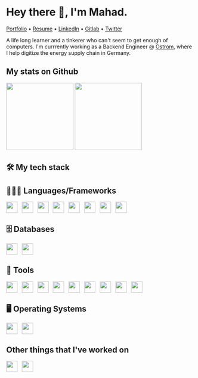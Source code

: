 # Hey there 👋, I'm Mahad.

<p>
  <a href="https://mhd3v.com">Portfolio</a> •
  <a href="http://resume.mhd3v.com">Resume</a> •
  <a href="https://www.linkedin.com/in/mhd3v/">LinkedIn</a> •
  <a href="https://www.gitlab.com/mhd3v">Gitlab</a> •
  <a href="https://twitter.com/mhd3v">Twitter</a>
</p>

A life long learner and a tinkerer who can't seem to get enough of computers. I'm currrently working as a Backend Engineer @ <a href="https://ostrom.de/">Ostrom</a>, where I help digitize the energy supply chain in Germany. 

## My stats on Github
 <div>
  <img height="180em" src="https://github-readme-stats.vercel.app/api?username=mhd3v&show_icons=true&include_all_commits=true&count_private=true"/>
  <img height="180em" src="https://github-readme-stats.vercel.app/api/top-langs/?username=mhd3v&layout=compact&langs_count=8&count_private=true"/>
</div>

## 🛠 My tech stack


## 👨🏽‍💻 Languages/Frameworks

<img align="center" height="30" src="https://cdn.jsdelivr.net/gh/devicons/devicon/icons/nodejs/nodejs-plain.svg">&nbsp;&nbsp;
<img align="center" height="30" src="https://cdn.jsdelivr.net/gh/devicons/devicon/icons/javascript/javascript-plain.svg">&nbsp;&nbsp;
<img align="center" height="30" src="https://cdn.jsdelivr.net/gh/devicons/devicon/icons/typescript/typescript-plain.svg">&nbsp;&nbsp;
<img align="center" height="30" src="https://cdn.jsdelivr.net/gh/devicons/devicon/icons/angularjs/angularjs-original.svg" />&nbsp;&nbsp;
<img align="center" height="30" src="https://cdn.jsdelivr.net/gh/devicons/devicon/icons/express/express-original.svg" />&nbsp;&nbsp;
<img align="center" height="30" src="https://cdn.jsdelivr.net/gh/devicons/devicon/icons/bootstrap/bootstrap-original.svg" />&nbsp;&nbsp;
<img align="center" height="30" src="https://cdn.jsdelivr.net/gh/devicons/devicon/icons/css3/css3-original.svg" />&nbsp;&nbsp;
<img align="center" height="30" src="https://cdn.jsdelivr.net/gh/devicons/devicon/icons/nestjs/nestjs-plain.svg" />&nbsp;&nbsp;

## 🗄 Databases
<img align="center" height="30" src="https://cdn.jsdelivr.net/gh/devicons/devicon/icons/mysql/mysql-plain.svg">&nbsp;&nbsp;
<img align="center" height="30" src="https://cdn.jsdelivr.net/gh/devicons/devicon/icons/mongodb/mongodb-plain.svg">&nbsp;&nbsp;

## 🧰 Tools
<img align="center" height="30" src="https://cdn.jsdelivr.net/gh/devicons/devicon/icons/amazonwebservices/amazonwebservices-plain-wordmark.svg" />&nbsp;&nbsp;
<img align="center" height="30" src="https://cdn.jsdelivr.net/gh/devicons/devicon/icons/azure/azure-plain-wordmark.svg" />&nbsp;&nbsp;
<img align="center" height="30"  src="https://cdn.jsdelivr.net/gh/devicons/devicon/icons/github/github-original.svg" />&nbsp;&nbsp;
<img align="center" height="30" src="https://cdn.jsdelivr.net/gh/devicons/devicon/icons/gitlab/gitlab-original.svg" />&nbsp;&nbsp;
<img align="center" height="30" src="https://cdn.jsdelivr.net/gh/devicons/devicon/icons/vscode/vscode-original.svg" />&nbsp;&nbsp;
<img align="center" height="30" src="https://cdn.jsdelivr.net/gh/devicons/devicon/icons/git/git-original.svg" />&nbsp;&nbsp;
<img align="center" height="30" src="https://cdn.jsdelivr.net/gh/devicons/devicon/icons/jira/jira-original.svg" />&nbsp;&nbsp;
<img align="center" height="30" src="https://cdn.jsdelivr.net/gh/devicons/devicon/icons/npm/npm-original-wordmark.svg" />&nbsp;&nbsp;
<img align="center" height="30" src="https://cdn.jsdelivr.net/gh/devicons/devicon/icons/slack/slack-plain.svg" />&nbsp;&nbsp;

## 🖥 Operating Systems
<img align="center" height="30" src="https://cdn.jsdelivr.net/gh/devicons/devicon/icons/apple/apple-original.svg" />&nbsp;&nbsp;
<img align="center" height="30" src="https://cdn.jsdelivr.net/gh/devicons/devicon/icons/linux/linux-original.svg" />&nbsp;&nbsp;
 
## Other things that I've worked on
<img align="center" height="30" src="https://cdn.jsdelivr.net/gh/devicons/devicon/icons/jest/jest-plain.svg" />&nbsp;&nbsp;
<img align="center" height="30" src="https://cdn.jsdelivr.net/gh/devicons/devicon/icons/mocha/mocha-plain.svg" />&nbsp;&nbsp;
